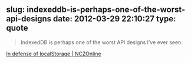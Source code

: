 slug: indexeddb-is-perhaps-one-of-the-worst-api-designs
date: 2012-03-29 22:10:27
type: quote
---

> IndexedDB is perhaps one of the worst API designs I’ve ever seen.

[In defense of localStorage | NCZOnline](http://www.nczonline.net/blog/2012/03/07/in-defense-of-localstorage/?utm_source=feedburner&utm_medium=feed&utm_campaign=Feed:%20nczonline%20(NCZOnline%20-%20The%20Official%20Web%20Site%20of%20Nicholas%20C.%20Zakas))
